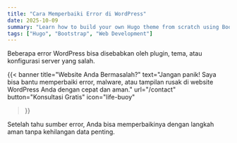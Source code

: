 ```yaml
---
title: "Cara Memperbaiki Error di WordPress"
date: 2025-10-09
summary: "Learn how to build your own Hugo theme from scratch using Bootstrap."
tags: ["Hugo", "Bootstrap", "Web Development"]
---
```


Beberapa error WordPress bisa disebabkan oleh plugin, tema, atau konfigurasi server yang salah.

{{< banner 
    title="Website Anda Bermasalah?" 
    text="Jangan panik! Saya bisa bantu memperbaiki error, malware, atau tampilan rusak di website WordPress Anda dengan cepat dan aman."
    url="/contact"
    button="Konsultasi Gratis"
    icon="life-buoy"
>}}

Setelah tahu sumber error, Anda bisa memperbaikinya dengan langkah aman tanpa kehilangan data penting.
